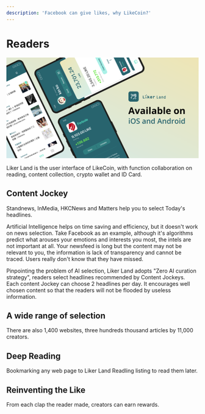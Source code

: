 ```yaml
---
description: 'Facebook can give likes, why LikeCoin?'
---
```


# Readers

![](../../.gitbook/assets/likecoin_ad72_appstore_og_ios_android.png)

Liker Land is the user interface of LikeCoin, with function collaboration on reading, content collection, crypto wallet and ID Card.



## **Content Jockey**

Standnews, InMedia, HKCNews and Matters help you to select Today's headlines.

Artificial Intelligence helps on time saving and efficiency, but it doesn't work on news selection. Take Facebook as an example, although it's algorithms predict what arouses your emotions and interests you most, the intels are not important at all. Your newsfeed is long but the content may not be relevant to you, the information is lack of transparency and cannot be traced. Users really don't know that they have missed.

Pinpointing the problem of AI selection, Liker Land adopts "Zero AI curation strategy", readers select headlines recommended by Content Jockeys. Each content Jockey can choose 2 headlines per day. It encourages well chosen content so that the readers will not be flooded by useless information.

## **A wide range of selection** <a id="duo-yuan-xuan-ze"></a>

There are also 1,400 websites, three hundreds thousand articles by 11,000 creators.

## Deep Reading

Bookmarking any web page to Liker Land Readling listing to read them later.  


## **Reinventing the Like** <a id="hua-zan-wei-shang"></a>

From each clap the reader made, creators can earn rewards.

